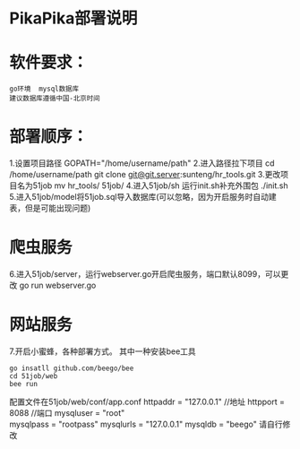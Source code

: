 # PikaPika部署说明

# 软件要求：
	go环境  mysql数据库
	建议数据库遵循中国-北京时间

# 部署顺序：
1.设置项目路径
	GOPATH="/home/username/path"
2.进入路径拉下项目
	cd  /home/username/path
	git clone git@git.server:sunteng/hr_tools.git
3.更改项目名为51job
	mv hr_tools/ 51job/
4.进入51job/sh 运行init.sh补充外围包
	./init.sh
5.进入51job/model将51job.sql导入数据库(可以忽略，因为开启服务时自动建表，但是可能出现问题)


# 爬虫服务
6.进入51job/server，运行webserver.go开启爬虫服务，端口默认8099，可以更改
 	go run webserver.go

# 网站服务
 7.开启小蜜蜂，各种部署方式。
 	其中一种安装bee工具

 	go insatll github.com/beego/bee
 	cd 51job/web
 	bee run

配置文件在51job/web/conf/app.conf
	httpaddr = "127.0.0.1" //地址
	httpport = 8088         //端口
	mysqluser = "root"   
	mysqlpass = "rootpass"
	mysqlurls = "127.0.0.1"
	mysqldb   = "beego"
请自行修改

